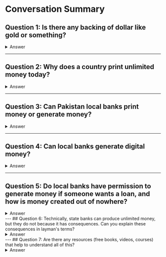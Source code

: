 # Conversation Summary

## Question 1: Is there any backing of dollar like gold or something?

<details>
<summary>Answer</summary>
The U.S. dollar used to be backed by gold under the **Gold Standard** until 1971, but now it is a **fiat currency**, meaning its value is not backed by physical assets like gold. Instead, it derives its value from the trust and confidence in the U.S. government and economy. The Federal Reserve manages the money supply and uses policies like interest rates to maintain the dollar's value.
</details>

---

## Question 2: Why does a country print unlimited money today?

<details>
<summary>Answer</summary>
A country can print money to meet its financial needs, especially during economic crises or fiscal deficits. However, printing **unlimited money** can lead to **inflation** and the **devaluation** of the currency, hurting the economy in the long term. Countries generally print money within controlled limits to maintain economic stability. Central banks balance money supply with **monetary policy** tools, such as adjusting interest rates, to control inflation.
</details>

---

## Question 3: Can Pakistan local banks print money or generate money?

<details>
<summary>Answer</summary>
Yes, Pakistan’s central bank, the **State Bank of Pakistan (SBP)**, has the authority to print or issue currency. Local banks, however, do not directly print money. They can **create money** indirectly through the **fractional reserve banking system**, where they lend out deposits and create new digital credit (money). This process increases the money supply, but it is regulated by the central bank to prevent excessive inflation or instability.
</details>

---

## Question 4: Can local banks generate digital money?

<details>
<summary>Answer</summary>
Yes, local banks, under the regulation of the central bank (SBP), can generate digital money through **fractional reserve banking**. In this system, when a bank issues loans, it creates new money in the form of digital credit, effectively increasing the money supply in the economy. This credit or digital money is not backed by physical assets like gold but is still considered real money because it can be used for transactions. Additionally, **Central Bank Digital Currencies (CBDCs)** are another potential way central banks can issue digital money.
</details>

---

## Question 5: Do local banks have permission to generate money if someone wants a loan, and how is money created out of nowhere?

<details>
<summary>Answer</summary>
Yes, local banks can create new money through the **fractional reserve banking system** when someone takes out a loan. The process works as follows:
1. A bank receives a deposit (e.g., $1,000) and is required to keep only a fraction (e.g., 10%) as reserves.
2. The rest (e.g., $900) is lent to a borrower.
3. This loan creates new money in the form of digital credit, which circulates in the economy.
This new money is "created" from nowhere in the sense that it's not backed by physical cash, but it is a legitimate form of currency in the banking system. The process is regulated to prevent excessive inflation.
https://chatgpt.com/share/677f9ce5-eeb4-800d-80e0-52649d052558
</details>
---
## Question 6: Technically, state banks can produce unlimited money, but they do not because it has consequences. Can you explain these consequences in layman's terms?
<details>
  <summary>Answer</summary>
  Technically, state banks can print unlimited money, but doing so leads to **inflation**, where money loses its value because there’s too much of it in the economy, which can cause **currency devaluation** and a **loss of confidence** in the economy. It also leads to higher **interest rates**, making borrowing more expensive and slowing economic growth. These consequences can cause **economic instability** and hurt businesses and citizens.
</details>
---
## Question 7: Are there any resources (free books, videos, courses) that help to understand all of this?
<details>
  <summary>Answer</summary>
  Yes, there are many free resources to understand economics and money creation. Some of the best options include:
  
  - **Books:**
    - "Economics in One Lesson" by Henry Hazlitt (Free PDF)
    - "The Wealth of Nations" by Adam Smith (Free on Project Gutenberg)
    - "Principles of Economics" by Greg Mankiw (Free versions or course notes)
  
  - **Videos:**
    - **Khan Academy** and **CrashCourse** offer free video lessons on economics and finance.
    - YouTube channels like **Economics Explained** and **The Financial Diet** have informative videos.
  
  - **Online Courses:**
    - **Coursera**, **edX**, and **MIT OpenCourseWare** offer free courses on economics, money, and inflation.
    - Check out the course “Introduction to Economics” by UC Irvine on Coursera and “Principles of Economics” by MIT on edX.
  
  - **Other Resources:**
    - Websites like **Investopedia**, the **Federal Reserve**, and the **Mises Institute** offer articles, guides, and lectures on the economy and money creation.
</details>
